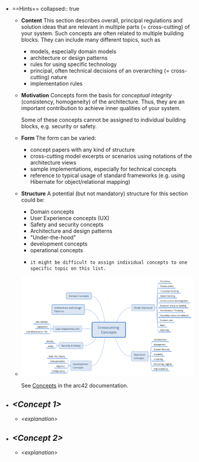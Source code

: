 - ==Hints==
  collapsed:: true
	- **Content**
	  This section describes overall, principal regulations and solution ideas that are relevant in multiple parts (= cross-cutting) of your system. Such concepts are often related to multiple building blocks. They can include many different topics, such as
		- models, especially domain models
		- architecture or design patterns
		- rules for using specific technology
		- principal, often technical decisions of an overarching (=  cross-cutting) nature
		- implementation rules
	- **Motivation**
	  Concepts form the basis for *conceptual integrity* (consistency, homogeneity) of the architecture. Thus, they are an important contribution to achieve inner qualities of your system.
	  
	  Some of these concepts cannot be assigned to individual building blocks, e.g. security or safety.
	- **Form**
	  The form can be varied:
		- concept papers with any kind of structure
		- cross-cutting model excerpts or scenarios using notations of the architecture views
		- sample implementations, especially for technical concepts
		- reference to typical usage of standard frameworks (e.g. using Hibernate for object/relational mapping)
	- **Structure**
	  A potential (but not mandatory) structure for this section could be:
		- Domain concepts
		- User Experience concepts (UX)
		- Safety and security concepts
		- Architecture and design patterns
		- \"Under-the-hood\"
		- development concepts
		- operational concepts
		- ```Note
		  it might be difficult to assign individual concepts to one
		  specific topic on this list.
		  ```
	- ![Possible topics for crosscutting concepts](images/08-Crosscutting-Concepts-Structure-EN.png)
	  
	  See [Concepts](https://docs.arc42.org/section-8/) in the arc42 documentation.
- ## *\<Concept 1>*
	- *\<explanation>*
- ## *\<Concept 2>*
	- *\<explanation>*